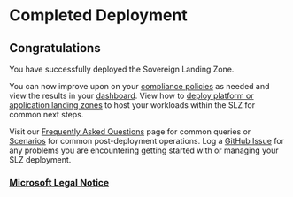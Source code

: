 # Completed Deployment

## Congratulations

You have successfully deployed the Sovereign Landing Zone.

You can now improve upon on your [compliance policies](09-Customize-Policies.md) as needed and view the results in your [dashboard](10-Compliance-Dashboard.md). View how to [deploy platform or application landing zones](scenarios/Landing-Zone-Vending.md) to host your workloads within the SLZ for common next steps.

Visit our [Frequently Asked Questions](12-FAQ.md) page for common queries or [Scenarios](scenarios/README.md) for common post-deployment operations. Log a [GitHub Issue](https://github.com/Azure/sovereign-landing-zone/issues) for any problems you are encountering getting started with or managing your SLZ deployment.

### [Microsoft Legal Notice](./NOTICE.md)
